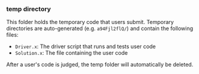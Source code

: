 ### temp directory

This folder holds the temporary code that users submit. Temporary directories
are auto-generated (e.g. `a94Fjl2flQ/`) and contain the following files:

* `Driver.x`: The driver script that runs and tests user code
* `Solution.x`: The file containing the user code

After a user's code is judged, the temp folder will automatically be deleted. 
